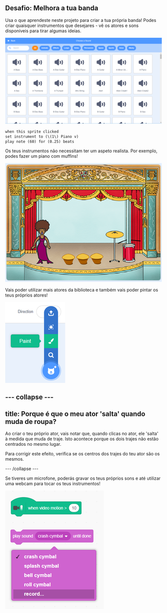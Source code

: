 ## Desafio: Melhora a tua banda

Usa o que aprendeste neste projeto para criar a tua própria banda! Podes criar quaisquer instrumentos que desejares - vê os atores e sons disponíveis para tirar algumas ideias.

![captura de ecrã](images/band-ideas-sounds.png)

```blocks3
when this sprite clicked
set instrument to (\(1\) Piano v)
play note (60) for (0.25) beats
```

Os teus instrumentos não necessitam ter um aspeto realista. Por exemplo, podes fazer um piano com muffins!

![captura de ecrã](images/band-piano.png)

Vais poder utilizar mais atores da biblioteca e também vais poder pintar os teus próprios atores!

![captura de ecrã](images/band-draw.png)

## \--- collapse \---

## title: Porque é que o meu ator 'salta' quando muda de roupa?

Ao criar o teu próprio ator, vais notar que, quando clicas no ator, ele 'salta' à medida que muda de traje. Isto acontece porque os dois trajes não estão centrados no mesmo lugar.

Para corrigir este efeito, verifica se os centros dos trajes do teu ator são os mesmos.

\--- /collapse \---

Se tiveres um microfone, poderás gravar os teus próprios sons e até utilizar uma webcam para tocar os teus instrumentos!

![captura de ecrã](images/band-io.png)